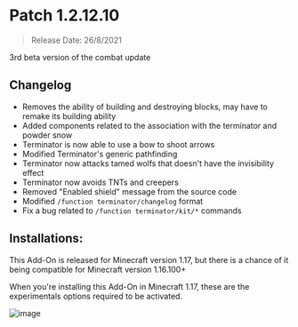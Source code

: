# Patch 1.2.12.10
> Release Date: 26/8/2021

3rd beta version of the combat update

## Changelog
- Removes the ability of building and destroying blocks, may have to remake its building ability
- Added components related to the association with the terminator and powder snow
- Terminator is now able to use a bow to shoot arrows
- Modified Terminator's generic pathfinding
- Terminator now attacks tamed wolfs that doesn't have the invisibility effect
- Terminator now avoids TNTs and creepers
- Removed "Enabled shield" message from the source code
- Modified `/function terminator/changelog` format
- Fix a bug related to `/function terminator/kit/*` commands

## Installations:
This Add-On is released for Minecraft version 1.17, but there is a chance of it being compatible for Minecraft version 1.16.100+

When you're installing this Add-On in Minecraft 1.17, these are the experimentals options required to be activated.

![image](https://media.discordapp.net/attachments/571487722934370314/865864657171644446/requirement.png)
